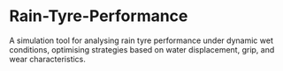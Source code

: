 # Rain-Tyre-Performance
 A simulation tool for analysing rain tyre performance under dynamic wet conditions, optimising strategies based on water displacement, grip, and wear characteristics.
